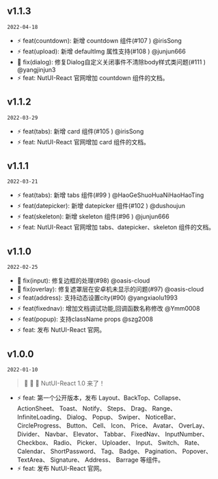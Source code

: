 ## v1.1.3
`2022-04-18`

* :zap: feat(countdown): 新增 countdown 组件(#107 ) @irisSong
* :zap: feat(upload): 新增 defaultImg 属性支持(#108 ) @junjun666
* :bug: fix(dialog): 修复Dialog自定义关闭事件不清除body样式类问题(#111 ) @yangjinjun3
* :zap: feat: NutUI-React 官网增加 countdown 组件的文档。

## v1.1.2
`2022-03-29`

* :zap: feat(tabs): 新增 card 组件(#105 ) @irisSong
* :zap: feat: NutUI-React 官网增加 card 组件的文档。

## v1.1.1
`2022-03-21`

* :zap: feat(tabs):  新增 tabs 组件(#99 ) @HaoGeShuoHuaNiHaoHaoTing
* :zap: feat(datepicker): 新增 datepicker 组件(#102 ) @dushoujun
* :zap: feat(skeleton): 新增 skeleton 组件(#96 ) @junjun666
* :zap: feat: NutUI-React 官网增加 tabs、datepicker、skeleton 组件的文档。


## v1.1.0
`2022-02-25`

* :bug: fix(input):  修复边框的处理(#98) @oasis-cloud
* :bug: fix(overlay): 修复遮罩层在安卓机未显示的问题(#97) @oasis-cloud
* :zap: feat(address):  支持动态设置city(#90) @yangxiaolu1993
* :zap: feat(fixednav): 增加文档调试功能,回调函数名称修改 @Ymm0008
* :zap: feat(popup): 支持className props @szg2008
* :zap: feat: 发布 NutUI-React 官网。


## v1.0.0
`2022-01-10`

> :tada: :tada: :tada: NutUI-React 1.0 来了！

* :zap: feat: 第一个公开版本，发布 Layout、BackTop、Collapse、 ActionSheet、 Toast、 Notify、 Steps、 Drag、 Range、 InfiniteLoading、 Dialog、 Popup、 Swiper、 NoticeBar、 CircleProgress、 Button、 Cell、 Icon、 Price、 Avatar、 OverLay、 Divider、 Navbar、 Elevator、 Tabbar、 FixedNav、 InputNumber、 Checkbox、 Radio、 Picker、 Uploader、 Input、 Switch、 Rate、 Calendar、 ShortPassword、 Tag、 Badge、 Pagination、 Popover、 TextArea、 Signature、 Address、 Barrage
等组件。
* :zap: feat: 发布 NutUI-React 官网。